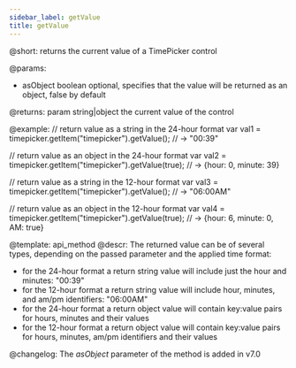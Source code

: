 ```yaml
---
sidebar_label: getValue
title: getValue
---          
```


@short: returns the current value of a TimePicker control

@params:
* asObject 		boolean		 optional, specifies that the value will be returned as an object, false by default

@returns:
param   string|object     the current value of the control

@example:
// return value as a string in the 24-hour format
var val1 = timepicker.getItem("timepicker").getValue(); 
// -> "00:39" 

// return value as an object in the 24-hour format
var val2 = timepicker.getItem("timepicker").getValue(true);
// -> {hour: 0, minute: 39}

// return value as a string in the 12-hour format
var val3 = timepicker.getItem("timepicker").getValue(); 
// -> "06:00AM"

// return value as an object in the 12-hour format
var val4 = timepicker.getItem("timepicker").getValue(true); 
// -> {hour: 6, minute: 0, AM: true}


@template: api_method
@descr:
The returned value can be of several types, depending on the passed parameter and the applied time format:

- for the 24-hour format a return string value will include just the hour and minutes: "00:39"
- for the 12-hour format a return string value will include hour, minutes, and am/pm identifiers: "06:00AM"
- for the 24-hour format a return object value will contain key:value pairs for hours, minutes and their values
- for the 12-hour format a return object value will contain key:value pairs for hours, minutes, am/pm identifiers and their values

@changelog: The *asObject* parameter of the method is added in v7.0